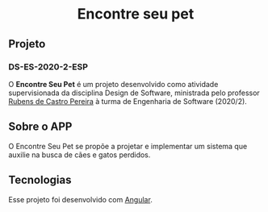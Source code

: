 <h1 align="center">
  Encontre seu pet
</h1>

## Projeto

### DS-ES-2020-2-ESP

O **Encontre Seu Pet** é um projeto desenvolvido como atividade supervisionada da disciplina Design de Software, ministrada pelo professor [Rubens de Castro Pereira](https://github.com/rubenscp) à turma de Engenharia de Software (2020/2). 

## Sobre o APP

O Encontre Seu Pet se propõe a projetar e implementar um sistema que auxilie na busca de cães e gatos perdidos.


## Tecnologias

Esse projeto foi desenvolvido com [Angular](https://angular.io/).


